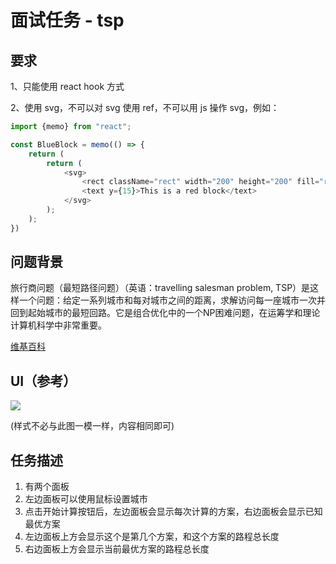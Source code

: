 # 面试任务 - tsp

## 要求

1、只能使用 react hook 方式

2、使用 svg，不可以对 svg 使用 ref，不可以用 js 操作 svg，例如：

```javascript
import {memo} from "react";

const BlueBlock = memo(() => {
    return (
        return (
            <svg>
                <rect className="rect" width="200" height="200" fill="red" />
                <text y={15}>This is a red block</text>
            </svg>
        );
    );
})
```


## 问题背景

旅行商问题（最短路径问题）（英语：travelling salesman problem, TSP）是这样一个问题：给定一系列城市和每对城市之间的距离，求解访问每一座城市一次并回到起始城市的最短回路。它是组合优化中的一个NP困难问题，在运筹学和理论计算机科学中非常重要。

[维基百科](https://zh.wikipedia.org/wiki/%E6%97%85%E8%A1%8C%E6%8E%A8%E9%94%80%E5%91%98%E9%97%AE%E9%A2%98)

## UI（参考）

![](https://upload.wikimedia.org/wikipedia/commons/2/2b/Bruteforce.gif)

(样式不必与此图一模一样，内容相同即可)

## 任务描述

1. 有两个面板
2. 左边面板可以使用鼠标设置城市
3. 点击开始计算按钮后，左边面板会显示每次计算的方案，右边面板会显示已知最优方案
4. 左边面板上方会显示这个是第几个方案，和这个方案的路程总长度
5. 右边面板上方会显示当前最优方案的路程总长度
